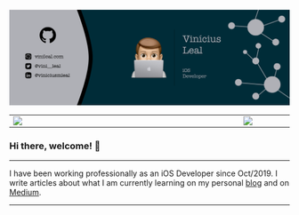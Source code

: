![banner](https://github.com/viniciusml/viniciusml/blob/master/images/banner.png) 

<center>
<table>
  <tr>
      <td><img width="400px" align="left" src="https://github-readme-stats.vercel.app/api/top-langs/?username=viniciusml&hide=html&layout=compact&theme=gotham" /></td>
      <td><img width="400px" align="left" src="https://github-readme-stats.vercel.app/api?username=viniciusml&theme=gotham&count_private=true" /></td>
  </tr>    
</table>
</center>

### Hi there, welcome! 👋

---

I have been working professionally as an iOS Developer since Oct/2019. I write articles about what I am currently learning on my personal [blog](https://http://vinileal.com/) and on [Medium](https://medium.com/@vinciusleal).  

---
